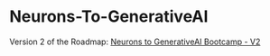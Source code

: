 # Neurons-To-GenerativeAI

Version 2 of the Roadmap: [Neurons to GenerativeAI Bootcamp - V2](https://god-level-python.notion.site/Neurons-to-GenerativeAI-Bootcamp-Live-Self-paced-V2-a59ec2f641084c488179271fc077f0c4?pvs=4)
